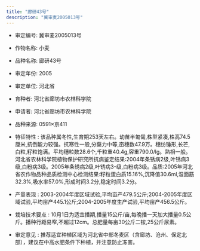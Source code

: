 ```yaml
---
title: "廊研43号"
description: "冀审麦2005013号"
---
```

* 审定编号:  冀审麦2005013号

*  作物名称:  小麦

*  品种名称:  廊研43号

*  审定年份:  2005

*  审定单位:  河北省

* 育种者:  河北省廊坊市农林科学院

*  申请者:  河北省廊坊市农林科学院

*  品种来源:  0591×京411

*  特征特性 : 
该品种属冬性,生育期253天左右。幼苗半匍匐,株型紧凑,株高74.5厘米,抗倒能力较强。抗寒性一般,分蘖力中等,亩穗数47.9万。穗纺锤形,长芒,白粒,籽粒饱满。平均穗粒数28.6个,千粒重40.4g,容重790.0/lg。熟相一般。河北省农林科学院植物保护研究所抗病鉴定结果:2004年条锈病2级,叶锈病3级,白粉病3级。2005年条锈病2级,叶锈病3-级,白粉病3级。品质:2005年河北省农作物品种品质检测中心检测结果:籽粒蛋白质15.16%,沉降值30.6ml,湿面筋32.3%,吸水率57.0%,形成时间3.2分,稳定时间3.2分。
 
*  产量表现 : 
2003-2004年度区域试验,平均亩产479.5公斤;2004-2005年度区域试验,平均亩产445.1公斤;2004-2005年度生产试验,平均亩产456.5公斤。

*  栽培技术要点 : 
10月1日为适宜播期,播量15公斤/亩,每晚播一天加大播量0.5公斤。播种行距易窄,不超过12cm。总肥量每亩30公斤二铵,25公斤尿素。

*  审定意见 : 
推荐适宜种植区域为河北省中部冬麦区（含廊坊、沧州、保定北部），建议在中高水肥条件下种植，并注意防止冻害。
